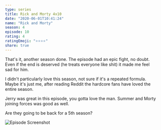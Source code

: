 ```yaml
---
type: series
title: Rick and Morty 4x10
date: "2020-06-01T10:41:24"
name: "Rick and Morty"
season: 4
episode: 10
rating: 4
ratingEmoji: "⭐️⭐️⭐️⭐️"
share: true
---
```


That's it, another season done. The episode had an epic fight, no doubt. Even if the end is deserved (he treats everyone like shit) it made me feel sad for him.

I didn't particularly love this season, not sure if it's a repeated formula. Maybe it's just me, after reading Reddit the hardcore fans have loved the entire season.

Jerry was great in this episode, you gotta love the man. Summer and Morty joining forces was good as well.

Are they going to be back for a 5th season?

![Episode Screenshot](https://cldup.com/Y3HDKn3nnq.png)

